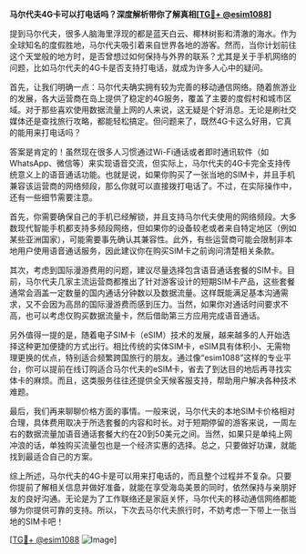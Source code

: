**马尔代夫4G卡可以打电话吗？深度解析带你了解真相[[TG💪+ @esim1088](https://t.me/s/esim1088)]**

提到马尔代夫，很多人脑海里浮现的都是蓝天白云、椰林树影和清澈的海水。作为全球知名的度假胜地，马尔代夫吸引着来自世界各地的游客。然而，当你计划前往这个天堂般的地方时，是否曾想过如何保持与外界的联系？尤其是关于手机网络的问题，比如马尔代夫的4G卡是否支持打电话，就成为许多人心中的疑问。

首先，让我们明确一点：马尔代夫确实拥有较为完善的移动通信网络。随着旅游业的发展，各大运营商在岛上提供了稳定的4G服务，覆盖了主要的度假村和城市区域。对于那些喜欢使用数据流量上网的人来说，这无疑是个好消息。无论是刷社交媒体还是查找旅行攻略，都能轻松搞定。但问题来了，既然4G卡这么好用，它真的能用来打电话吗？

答案是肯定的！虽然现在很多人习惯通过Wi-Fi通话或者即时通讯软件（如WhatsApp、微信等）来实现语音交流，但实际上，马尔代夫的4G卡完全支持传统意义上的语音通话功能。也就是说，如果你购买了一张当地的SIM卡，并且手机兼容该运营商的网络频段，那么你就可以直接拨打电话了。不过，在实际操作中，还有一些细节需要注意。

首先，你需要确保自己的手机已经解锁，并且支持马尔代夫使用的网络频段。大多数现代智能手机都支持多频段网络，但如果你的设备较老或者来自特定地区（例如某些亚洲国家），可能需要事先确认其兼容性。此外，有些运营商可能会限制非本地用户使用语音通话服务，因此建议你在购买SIM卡之前询问清楚相关条款。

其次，考虑到国际漫游费用的问题，建议尽量选择包含语音通话套餐的SIM卡。目前，马尔代夫几家主流运营商都推出了针对游客设计的短期SIM卡产品，这些套餐通常会涵盖一定数量的国内通话分钟数以及数据流量。这样既能满足基本沟通需求，又不会因为高昂的国际漫游费而感到压力。当然，如果你对通话时间要求不高，也可以考虑仅购买数据流量卡，然后借助第三方应用完成语音通话。

另外值得一提的是，随着电子SIM卡（eSIM）技术的发展，越来越多的人开始选择这种更加便捷的方式出行。相比传统的实体SIM卡，eSIM具有体积小、无需物理更换的优点，特别适合频繁跨国旅行的朋友。通过像“esim1088”这样的专业平台，你可以提前在线订购适合马尔代夫的eSIM卡，省去了到达目的地后再寻找实体卡的麻烦。而且，这类服务往往还提供全天候客服支持，帮助用户解决各种技术难题。

最后，我们再来聊聊价格方面的事情。一般来说，马尔代夫的本地SIM卡价格相对合理，具体费用取决于所选套餐的内容和时长。对于短期停留的游客来说，一周左右的数据流量加语音通话套餐大约在20到50美元之间。当然，如果只是单纯上网冲浪的话，单独购买流量包也是一个经济实惠的选择。总之，只要做好功课，就能找到最适合自己的方案。

综上所述，马尔代夫的4G卡是可以用来打电话的，而且整个过程并不复杂。只要你提前了解相关信息并做好准备，就能在享受海岛美景的同时，依然保持与亲朋好友的良好沟通。无论是为了工作联络还是家庭关怀，马尔代夫的移动通信网络都能够为你提供可靠的支持。所以，下次去马尔代夫旅行时，不妨考虑一下带上一张当地的SIM卡吧！

[[TG💪+ @esim1088](https://t.me/s/esim1088) ![Image](https://i.postimg.cc/4NQfJmqS/Snipaste-2025-05-13-00-14-12.png)]